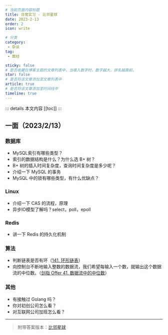 ```yaml
---
# 当前页面内容标题
title: 日常实习 - 比邻星球
date: 2023-2-13
order: 2
icon: write

# 分类
category:
 - 杂谈
tag:
 - 面经

sticky: false
# 是否收藏在博客主题的文章列表中，当填入数字时，数字越大，排名越靠前。
star: false
# 是否将该文章添加至文章列表中
article: true
# 是否将该文章添加至时间线中
timeline: true
---
```


 

::: details 本文内容
[[toc]]
:::


## 一面（2023/2/13）

### 数据库

- MySQL索引有哪些类型？
- 索引的数据结构是什么？为什么选 B+ 树？
- B+ 树的插入时间复杂度，查询时间复杂度是多少呢？
- 介绍一下 MySQL 的事务
- MySQL 中的锁有哪些类型，有什么优缺点？

### Linux

- 介绍一下 CAS 的流程，原理
- 异步IO模型了解吗？select，poll，epoll

### Redis

- 讲一下 Redis 的持久化机制

### 算法

- 判断链表是否有环（[141. 环形链表](https://leetcode.cn/problems/linked-list-cycle/description/)）
- 向控制台不断地输入整数的数据流，我们希望每输入一个数，就输出这个数据流的中位数。（[剑指 Offer 41. 数据流中的中位数](https://leetcode.cn/problems/shu-ju-liu-zhong-de-zhong-wei-shu-lcof/)）

### 其他

- 有接触过 Golang 吗？
- 你对初创公司怎么看？
- 对互联网公司加班怎么看？

---

> 附带答案版本：[比邻星球](https://www.wolai.com/aruni-01/ahQtDEiSHyDBtERzF7RcYT)

